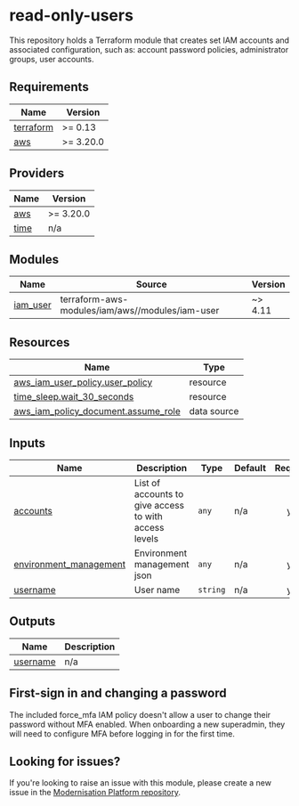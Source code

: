 # read-only-users

This repository holds a Terraform module that creates set IAM accounts and associated configuration, such as: account password policies, administrator groups, user accounts.

<!--- BEGIN_TF_DOCS --->
## Requirements

| Name | Version |
|------|---------|
| <a name="requirement_terraform"></a> [terraform](#requirement\_terraform) | >= 0.13 |
| <a name="requirement_aws"></a> [aws](#requirement\_aws) | >= 3.20.0 |

## Providers

| Name | Version |
|------|---------|
| <a name="provider_aws"></a> [aws](#provider\_aws) | >= 3.20.0 |
| <a name="provider_time"></a> [time](#provider\_time) | n/a |

## Modules

| Name | Source | Version |
|------|--------|---------|
| <a name="module_iam_user"></a> [iam\_user](#module\_iam\_user) | terraform-aws-modules/iam/aws//modules/iam-user | ~> 4.11 |

## Resources

| Name | Type |
|------|------|
| [aws_iam_user_policy.user_policy](https://registry.terraform.io/providers/hashicorp/aws/latest/docs/resources/iam_user_policy) | resource |
| [time_sleep.wait_30_seconds](https://registry.terraform.io/providers/hashicorp/time/latest/docs/resources/sleep) | resource |
| [aws_iam_policy_document.assume_role](https://registry.terraform.io/providers/hashicorp/aws/latest/docs/data-sources/iam_policy_document) | data source |

## Inputs

| Name | Description | Type | Default | Required |
|------|-------------|------|---------|:--------:|
| <a name="input_accounts"></a> [accounts](#input\_accounts) | List of accounts to give access to with access levels | `any` | n/a | yes |
| <a name="input_environment_management"></a> [environment\_management](#input\_environment\_management) | Environment management json | `any` | n/a | yes |
| <a name="input_username"></a> [username](#input\_username) | User name | `string` | n/a | yes |

## Outputs

| Name | Description |
|------|-------------|
| <a name="output_username"></a> [username](#output\_username) | n/a |

<!--- END_TF_DOCS --->

## First-sign in and changing a password
The included force_mfa IAM policy doesn't allow a user to change their password without MFA enabled. When onboarding a new superadmin,
they will need to configure MFA before logging in for the first time.

## Looking for issues?
If you're looking to raise an issue with this module, please create a new issue in the [Modernisation Platform repository](https://github.com/ministryofjustice/modernisation-platform/issues).
